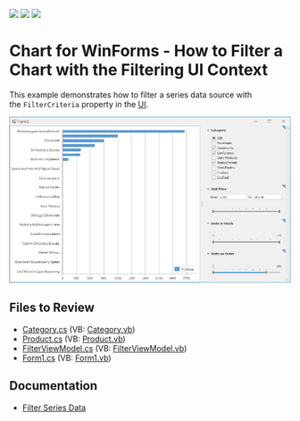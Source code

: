 <!-- default badges list -->
![](https://img.shields.io/endpoint?url=https://codecentral.devexpress.com/api/v1/VersionRange/128574671/17.2.3%2B)
[![](https://img.shields.io/badge/Open_in_DevExpress_Support_Center-FF7200?style=flat-square&logo=DevExpress&logoColor=white)](https://supportcenter.devexpress.com/ticket/details/T566197)
[![](https://img.shields.io/badge/📖_How_to_use_DevExpress_Examples-e9f6fc?style=flat-square)](https://docs.devexpress.com/GeneralInformation/403183)
<!-- default badges end -->

# Chart for WinForms - How to Filter a Chart with the Filtering UI Context

This example demonstrates how to filter a series data source with the `FilterCriteria` property in the [UI](https://docs.devexpress.com/WindowsForms/114877/common-features/filtering-ui-context).

![Chart](./images/Chart.png)

## Files to Review

* [Category.cs](./CS/FilterCriteriaSample/DataModel/Category.cs) (VB: [Category.vb](./VB/FilterCriteriaSample/DataModel/Category.vb))
* [Product.cs](./CS/FilterCriteriaSample/DataModel/Product.cs) (VB: [Product.vb](./VB/FilterCriteriaSample/DataModel/Product.vb))
* [FilterViewModel.cs](./CS/FilterCriteriaSample/FilterViewModel.cs) (VB: [FilterViewModel.vb](./VB/FilterCriteriaSample/FilterViewModel.vb))
* [Form1.cs](./CS/FilterCriteriaSample/Form1.cs) (VB: [Form1.vb](./VB/FilterCriteriaSample/Form1.vb))

## Documentation

* [Filter Series Data](https://docs.devexpress.com/WindowsForms/6171/controls-and-libraries/chart-control/data-representation/filter-series-data)
